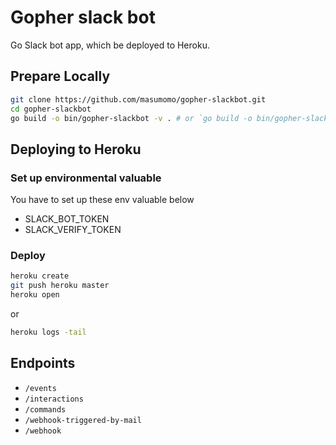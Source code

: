
# Gopher slack bot

Go Slack bot app, which be deployed to Heroku.

## Prepare Locally

```sh
git clone https://github.com/masumomo/gopher-slackbot.git
cd gopher-slackbot
go build -o bin/gopher-slackbot -v . # or `go build -o bin/gopher-slackbot.exe -v .` in git bash
```

## Deploying to Heroku

### Set up environmental valuable

You have to set up these env valuable below
- SLACK_BOT_TOKEN
- SLACK_VERIFY_TOKEN

### Deploy

```sh
heroku create
git push heroku master
heroku open
```
or

```sh
heroku logs -tail
```


## Endpoints

- `/events`
- `/interactions`
- `/commands`
- `/webhook-triggered-by-mail`
- `/webhook`


